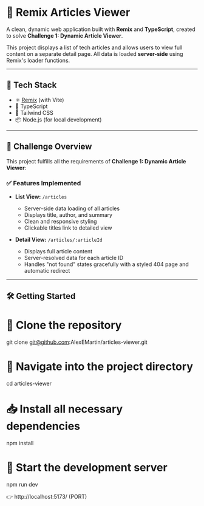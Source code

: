 # 📰 Remix Articles Viewer

A clean, dynamic web application built with **Remix** and **TypeScript**, created to solve **Challenge 1: Dynamic Article Viewer**.

This project displays a list of tech articles and allows users to view full content on a separate detail page. All data is loaded **server-side** using Remix's loader functions.

---

## 🚀 Tech Stack

- ⚛️ [Remix](https://remix.run/) (with Vite)
- 🔷 TypeScript
- 💨 Tailwind CSS
- 📦 Node.js (for local development)

---

## 🎯 Challenge Overview

This project fulfills all the requirements of **Challenge 1: Dynamic Article Viewer**:

### ✅ Features Implemented

- **List View:** `/articles`
  - Server-side data loading of all articles
  - Displays title, author, and summary
  - Clean and responsive styling
  - Clickable titles link to detailed view

- **Detail View:** `/articles/:articleId`
  - Displays full article content
  - Server-resolved data for each article ID
  - Handles "not found" states gracefully with a styled 404 page and automatic redirect

---

## 🛠️ Getting Started

# 🧬 Clone the repository
git clone git@github.com:AlexEMartin/articles-viewer.git

# 📂 Navigate into the project directory
cd articles-viewer

# 📥 Install all necessary dependencies
npm install

# 🚀 Start the development server
npm run dev

👉 http://localhost:5173/ (PORT)
